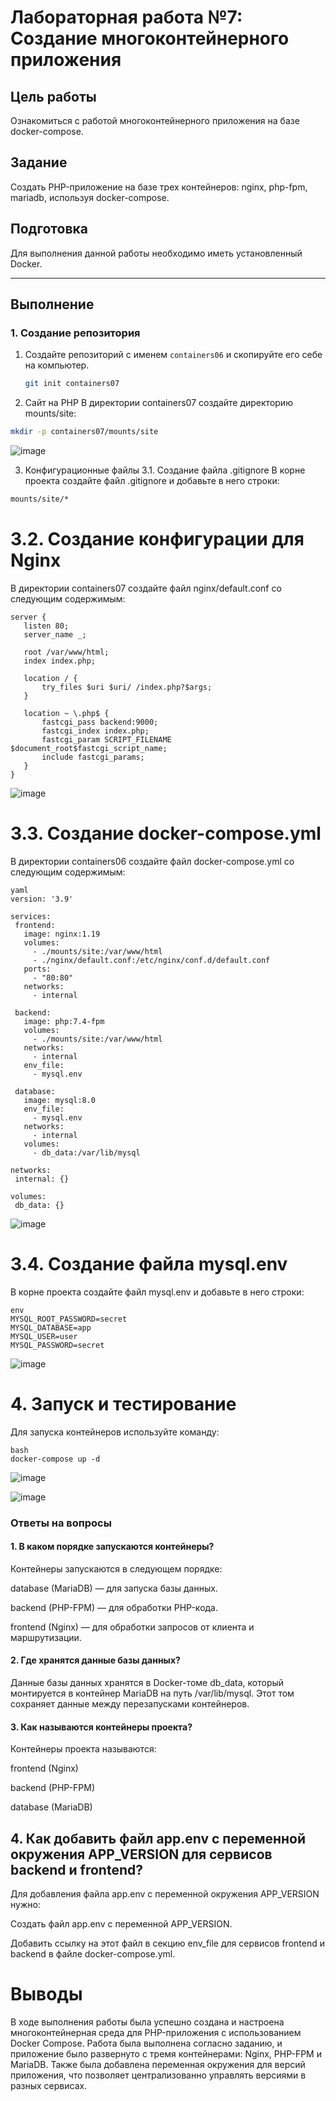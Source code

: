 # Лабораторная работа №7: Создание многоконтейнерного приложения

## Цель работы
Ознакомиться с работой многоконтейнерного приложения на базе docker-compose.

## Задание
Создать PHP-приложение на базе трех контейнеров: nginx, php-fpm, mariadb, используя docker-compose.

## Подготовка
Для выполнения данной работы необходимо иметь установленный Docker.

---

## Выполнение

### 1. Создание репозитория

1. Создайте репозиторий с именем `containers06` и скопируйте его себе на компьютер.

   ```bash
   git init containers07
    ```
2. Сайт на PHP
В директории containers07 создайте директорию mounts/site:

  ```bash
mkdir -p containers07/mounts/site
 ```
![image](https://github.com/user-attachments/assets/2e5e151b-0147-4c74-aa43-d3fa7e8fe608)


3. Конфигурационные файлы
3.1. Создание файла .gitignore
В корне проекта создайте файл .gitignore и добавьте в него строки:

 ``` bash
mounts/site/*
 ```

# 3.2. Создание конфигурации для Nginx
В директории containers07 создайте файл nginx/default.conf со следующим содержимым:

 ``` nginx
server {
    listen 80;
    server_name _;

    root /var/www/html;
    index index.php;

    location / {
        try_files $uri $uri/ /index.php?$args;
    }

    location ~ \.php$ {
        fastcgi_pass backend:9000;
        fastcgi_index index.php;
        fastcgi_param SCRIPT_FILENAME $document_root$fastcgi_script_name;
        include fastcgi_params;
    }
}
 ```
![image](https://github.com/user-attachments/assets/c789ee89-262e-4a94-99e9-dcf65f440a51)

#  3.3. Создание docker-compose.yml
В директории containers06 создайте файл docker-compose.yml со следующим содержимым:

 ```
yaml
version: '3.9'

services:
  frontend:
    image: nginx:1.19
    volumes:
      - ./mounts/site:/var/www/html
      - ./nginx/default.conf:/etc/nginx/conf.d/default.conf
    ports:
      - "80:80"
    networks:
      - internal

  backend:
    image: php:7.4-fpm
    volumes:
      - ./mounts/site:/var/www/html
    networks:
      - internal
    env_file:
      - mysql.env

  database:
    image: mysql:8.0
    env_file:
      - mysql.env
    networks:
      - internal
    volumes:
      - db_data:/var/lib/mysql

networks:
  internal: {}

volumes:
  db_data: {}
 ```
![image](https://github.com/user-attachments/assets/a485eb8d-cfc9-4e52-a741-26611f515fff)

#  3.4. Создание файла mysql.env 
В корне проекта создайте файл mysql.env и добавьте в него строки:

 ```
env
MYSQL_ROOT_PASSWORD=secret
MYSQL_DATABASE=app
MYSQL_USER=user
MYSQL_PASSWORD=secret
 ```
![image](https://github.com/user-attachments/assets/6ebf1759-2ce5-40fb-85c7-921e853f9867)

# 4. Запуск и тестирование
Для запуска контейнеров используйте команду:

 ```
bash
docker-compose up -d
 ```
![image](https://github.com/user-attachments/assets/b5cbe54f-864b-4b48-863d-9ee56f18f42c)

![image](https://github.com/user-attachments/assets/ce0b1690-079e-41d1-b76a-99db545be3c3)


### Ответы на вопросы
#### 1. В каком порядке запускаются контейнеры?
Контейнеры запускаются в следующем порядке:

database (MariaDB) — для запуска базы данных.

backend (PHP-FPM) — для обработки PHP-кода.

frontend (Nginx) — для обработки запросов от клиента и маршрутизации.

#### 2. Где хранятся данные базы данных?
Данные базы данных хранятся в Docker-томе db_data, который монтируется в контейнер MariaDB на путь /var/lib/mysql. Этот том сохраняет данные между перезапусками контейнеров.

#### 3. Как называются контейнеры проекта?
Контейнеры проекта называются:

frontend (Nginx)

backend (PHP-FPM)

database (MariaDB)

## 4. Как добавить файл app.env с переменной окружения APP_VERSION для сервисов backend и frontend?
Для добавления файла app.env с переменной окружения APP_VERSION нужно:

Создать файл app.env с переменной APP_VERSION.

Добавить ссылку на этот файл в секцию env_file для сервисов frontend и backend в файле docker-compose.yml.

# Выводы
В ходе выполнения работы была успешно создана и настроена многоконтейнерная среда для PHP-приложения с использованием Docker Compose. Работа была выполнена согласно заданию, и приложение было развернуто с тремя контейнерами: Nginx, PHP-FPM и MariaDB. Также была добавлена переменная окружения для версий приложения, что позволяет централизованно управлять версиями в разных сервисах.
